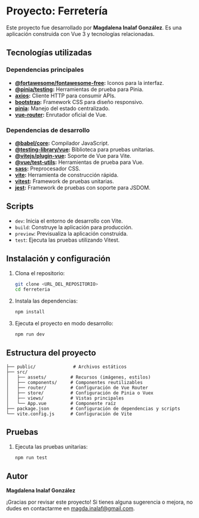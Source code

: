 # Proyecto: Ferretería

Este proyecto fue desarrollado por **Magdalena Inalaf González**. Es una aplicación construida con Vue 3 y tecnologías relacionadas.

## Tecnologías utilizadas

### Dependencias principales
- **[@fortawesome/fontawesome-free](https://fontawesome.com/):** Iconos para la interfaz.
- **[@pinia/testing](https://pinia.vuejs.org/):** Herramientas de prueba para Pinia.
- **[axios](https://axios-http.com/):** Cliente HTTP para consumir APIs.
- **[bootstrap](https://getbootstrap.com/):** Framework CSS para diseño responsivo.
- **[pinia](https://pinia.vuejs.org/):** Manejo del estado centralizado.
- **[vue-router](https://router.vuejs.org/):** Enrutador oficial de Vue.

### Dependencias de desarrollo
- **[@babel/core](https://babeljs.io/):** Compilador JavaScript.
- **[@testing-library/vue](https://testing-library.com/docs/vue-testing-library/):** Biblioteca para pruebas unitarias.
- **[@vitejs/plugin-vue](https://vitejs.dev/):** Soporte de Vue para Vite.
- **[@vue/test-utils](https://vue-test-utils.vuejs.org/):** Herramientas de prueba para Vue.
- **[sass](https://sass-lang.com/):** Preprocesador CSS.
- **[vite](https://vitejs.dev/):** Herramienta de construcción rápida.
- **[vitest](https://vitest.dev/):** Framework de pruebas unitarias.
- **[jest](https://jestjs.io/):** Framework de pruebas con soporte para JSDOM.

## Scripts

- `dev`: Inicia el entorno de desarrollo con Vite.
- `build`: Construye la aplicación para producción.
- `preview`: Previsualiza la aplicación construida.
- `test`: Ejecuta las pruebas utilizando Vitest.

## Instalación y configuración

1. Clona el repositorio:
   ```bash
   git clone <URL_DEL_REPOSITORIO>
   cd ferreteria
   ```
2. Instala las dependencias:
   ```bash
   npm install
   ```
3. Ejecuta el proyecto en modo desarrollo:
   ```bash
   npm run dev
   ```

## Estructura del proyecto

```plaintext
├── public/              # Archivos estáticos
├── src/
│   ├── assets/         # Recursos (imágenes, estilos)
│   ├── components/     # Componentes reutilizables
│   ├── router/         # Configuración de Vue Router
│   ├── store/          # Configuración de Pinia o Vuex
│   ├── views/          # Vistas principales
│   └── App.vue         # Componente raíz
├── package.json        # Configuración de dependencias y scripts
└── vite.config.js      # Configuración de Vite
```

## Pruebas

1. Ejecuta las pruebas unitarias:
   ```bash
   npm run test
   ```

## Autor

**Magdalena Inalaf González**

¡Gracias por revisar este proyecto! Si tienes alguna sugerencia o mejora, no dudes en contactarme en [magda.inalaf@gmail.com](mailto:magda.inalaf@gmail.com).
